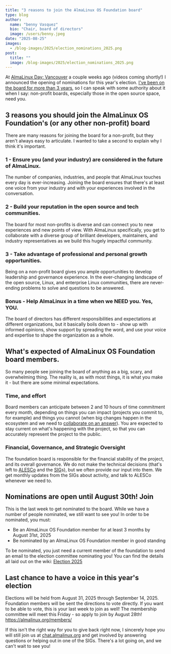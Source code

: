 ```yaml
---
title: "3 reasons to join the AlmaLinux OS Foundation board"
type: blog
author:
  name: "benny Vasquez"
  bio: "Chair, board of directors"
  image: /users/benny.jpeg
date: "2025-08-25"
images:
  - /blog-images/2025/election_nominations_2025.png
post:
  title: ""
  image: /blog-images/2025/election_nominations_2025.png
---
```


At [AlmaLinux Day: Vancouver](https://almalinux.org/almalinux-day-vancouver-2025/) a couple weeks ago (videos coming shortly!) I announced the opening of nominations for this year's election. [I've been on the board for more than 3 years](https://almalinux.org/blog/hi-im-benny-how-can-i-help/), so I can speak with some authority about it when I say: non-profit boards, especially those in the open source space, need you.

## 3 reasons you should join the AlmaLinux OS Foundation's (or any other non-profit) board

There are many reasons for joining the board for a non-profit, but they aren't always easy to articulate. I wanted to take a second to explain why I think it's important.

### 1 - Ensure you (and your industry) are considered in the future of AlmaLinux.

The number of companies, industries, and people that AlmaLinux touches every day is ever-increasing. Joining the board ensures that there's at least one voice from your industry and with your experiences involved in the conversation.

### 2 - Build your reputation in the open source and tech communities.

The board for most non-profits is diverse and can connect you to new experiences and new points of view. With AlmaLinux specifically, you get to collaborate with a diverse group of brilliant developers, maintainers, and industry representatives as we build this hugely impactful community.

### 3 - Take advantage of professional and personal growth opportunities.

Being on a non-profit board gives you ample opportunities to develop leadership and governance experience. In the ever-changing landscape of the open source, Linux, and enterprise Linux communities, there are never-ending problems to solve and questions to be answered.

### Bonus - Help AlmaLinux in a time when we NEED you. Yes, YOU.

The board of directors has different responsibilities and expectations at different organizations, but it basically boils down to - show up with informed opinions, show support by spreading the word, and use your voice and expertise to shape the organization as a whole.

## What's expected of AlmaLinux OS Foundation board members.

So many people see joining the board of anything as a big, scary, and overwhelming thing. The reality is, as with most things, it is what you make it - but there are some minimal expectations.

### Time, and effort

Board members can anticipate between 2 and 10 hours of time commitment every month, depending on things you can impact (projects you commit to, for example) and things you cannot (when big changes happen in the ecosystem and we need to [collaborate on an answer](https://almalinux.org/blog/future-of-almalinux/)). You are expected to stay current on what's happening with the project, so that you can accurately represent the project to the public.

### Financial, Governance, and Strategic Oversight

The foundation board is responsible for the financial stability of the project, and its overall governance. We do not make the technical decisions (that's left to [ALESCo](https://almalinux.org/alesco/) and the [SIG](https://wiki.almalinux.org/sigs/)s), but we often provide our input into them. We get monthly updates from the SIGs about activity, and talk to ALESCo whenever we need to.

## Nominations are open until August 30th! Join

This is the last week to get nominated to the board. While we have a number of people nominated, we still want to see you! In order to be nominated, you must:

- Be an AlmaLinux OS Foundation member for at least 3 months by August 31st, 2025
- Be nominated by an AlmaLinux OS Foundation member in good standing

To be nominated, you just need a current member of the foundation to send an email to the election committee nominating you! You can find the details all laid out on the wiki: [Election 2025](https://wiki.almalinux.org/Election2025.html)

## Last chance to have a voice in this year's election

Elections will be held from August 31, 2025 through September 14, 2025. Foundation members will be sent the directions to vote directly. If you want to be able to vote, this is your last week to join as well! The membership committee will meet this Friday - so apply to join by August 28th! https://almalinux.org/members/

If this isn't the right way for you to give back right now, I sincerely hope you will still join us at [chat.almalinux.org](http://chat.almalinux.org) and get involved by answering questions or helping out in one of the SIGs. There's a lot going on, and we can't wait to see you!

